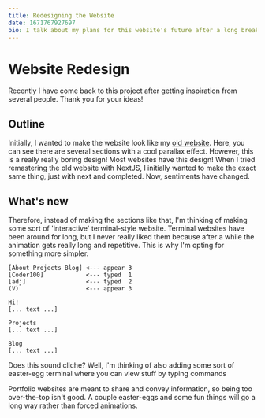 ```yaml
---
title: Redesigning the Website
date: 1671767927697
bio: I talk about my plans for this website's future after a long break from it!
---
```


# Website Redesign
Recently I have come back to this project after getting inspiration from several people. Thank you for your ideas!

## Outline
Initially, I wanted to make the website look like my [old website](https://Coder100-old.coder100.repl.co). Here, you can see there are several sections with a cool parallax effect. However, this is a really really boring design! Most websites have this design! When I tried remastering the old website with NextJS, I initially wanted to make the exact same thing, just with next and completed. Now, sentiments have changed.

## What's new
Therefore, instead of making the sections like that, I'm thinking of making some sort of 'interactive' terminal-style website. Terminal websites have been around for long, but I never really liked them because after a while the animation gets really long and repetitive. This is why I'm opting for something more simpler.

```
[About Projects Blog] <--- appear 3
[Coder100]            <--- typed  1
[adj]                 <--- typed  2
(V)                   <--- appear 3

Hi!
[... text ...]

Projects
[... text ...]

Blog
[... text ...]
```

Does this sound cliche? Well, I'm thinking of also adding some sort of easter-egg terminal where you can view stuff by typing commands

Portfolio websites are meant to share and convey information, so being too over-the-top isn't good. A couple easter-eggs and some fun things will go a long way rather than forced animations.
